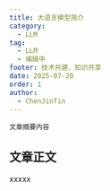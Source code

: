 ```yaml
---
title: 大语言模型简介
category:
  - LLM
tag:
  - LLM
  - 编辑中
footer: 技术共建，知识共享
date: 2025-07-20
order: 1
author:
  - ChenJinTin
---
```


`文章摘要内容`
 
<!-- more -->


## 文章正文

xxxxx

